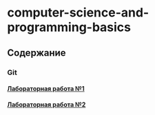 # computer-science-and-programming-basics

## Содержание

### Git

#### [Лабораторная работа №1](labs/lab1.md)

#### [Лабораторная работа №2](labs/lab2.md)
